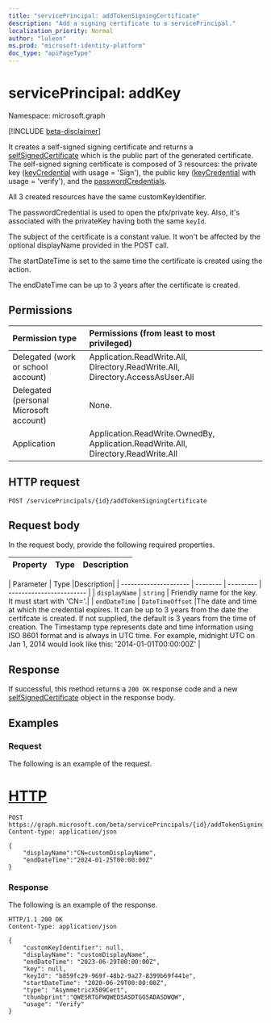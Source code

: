 ```yaml
---
title: "servicePrincipal: addTokenSigningCertificate"
description: "Add a signing certificate to a servicePrincipal."
localization_priority: Normal
author: "luleon"
ms.prod: "microsoft-identity-platform"
doc_type: "apiPageType"
---
```


# servicePrincipal: addKey

Namespace: microsoft.graph

[!INCLUDE [beta-disclaimer](../../includes/beta-disclaimer.md)]

It creates a self-signed signing certificate and returns a [selfSignedCertificate](../resources/selfsignedcertificate.md) which is the public part of the generated certificate. The self-signed signing certificate is composed of 3 resources: the private key ([keyCredential](../resources/keycredential.md) with usage = 'Sign'), the public key ([keyCredential](../resources/keycredential.md) with usage = 'verify'), and the [passwordCredentials](../resources/passwordcredential.md).

All 3 created resources have the same customKeyIdentifier.

The passwordCredential is used to open the pfx/private key. Also, it's associated with the privateKey having both the same `keyId`. 

The subject of the certificate is a constant value. It won't be affected by the optional displayName provided in the POST call.

The startDateTime is set to the same time the certificate is created using the action. 

The endDateTime can be up to 3 years after the certificate is created.

## Permissions

|Permission type      | Permissions (from least to most privileged)              |
|:--------------------|:---------------------------------------------------------|
|Delegated (work or school account) | Application.ReadWrite.All, Directory.ReadWrite.All, Directory.AccessAsUser.All |
|Delegated (personal Microsoft account) | None.    |
|Application | Application.ReadWrite.OwnedBy, Application.ReadWrite.All, Directory.ReadWrite.All |


## HTTP request

<!-- { "blockType": "ignored" } -->

```http
POST /servicePrincipals/{id}/addTokenSigningCertificate
```

## Request body

In the request body, provide the following required properties.

| Property	   | Type	|Description|
|:---------------|:--------|:----------|

| Parameter             | Type     |Description|
| --------------------- | -------- | --------- | ------------------------ |
| `displayName` | `string` | Friendly name for the key.  It must start with 'CN='.|
| `endDateTime` | `DateTimeOffset` |The date and time at which the credential expires. It can be up to 3 years from the date the certifcate is created. If not supplied, the default is 3 years from the time of creation. The Timestamp type represents date and time information using ISO 8601 format and is always in UTC time. For example, midnight UTC on Jan 1, 2014 would look like this: '2014-01-01T00:00:00Z' |

## Response

If successful, this method returns a `200 OK` response code and a new [selfSignedCertificate](../resources/selfsignedcertificate.md) object in the response body.

## Examples

### Request

The following is an example of the request.

# [HTTP](#tab/http)
<!-- {
  "blockType": "request",
  "name": "serviceprincipal_addtokensigningcertificate"
}-->

```http
POST https://graph.microsoft.com/beta/servicePrincipals/{id}/addTokenSigningCertificate
Content-type: application/json

{
    "displayName":"CN=customDisplayName",
    "endDateTime":"2024-01-25T00:00:00Z"
}
```


### Response

The following is an example of the response.

<!-- {
  "blockType": "response",
  "truncated": true,
  "@odata.type": "microsoft.graph.selfSignedCertificate"
} -->

```http
HTTP/1.1 200 OK
Content-Type: application/json

{
    "customKeyIdentifier": null,
    "displayName": "customDisplayName",
    "endDateTime": "2023-06-29T00:00:00Z",
    "key": null,
    "keyId": "b859fc29-969f-48b2-9a27-8399b69f441e",
    "startDateTime": "2020-06-29T00:00:00Z",
    "type": "AsymmetricX509Cert",
    "thumbprint":"QWESRTGFWQWEDSASDTGGSADASDWQW",
    "usage": "Verify"
}
```
<!-- uuid: 16cd6b66-4b1a-43a1-adaf-3a886856ed98
2021-01-15 14:57:30 UTC -->
<!-- {
  "type": "#page.annotation",
  "description": "servicePrincipal: selfSignedCertificate",
  "keywords": "",
  "section": "documentation",
  "tocPath": "",
  "suppressions": [
    "Error: serviceprincipal_selfsignedcertificate:\r\n      Resource type was null or missing, so we assume there is no response to validate."
    ]
} -->


